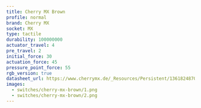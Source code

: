 ```yaml
---
title: Cherry MX Brown
profile: normal
brand: Cherry MX
socket: MX
type: tactile
durability: 100000000
actuator_travel: 4
pre_travel: 2
initial_force: 30
actuation_force: 45
pressure_point_force: 55
rgb_version: true
datasheet_url: https://www.cherrymx.de/_Resources/Persistent/13618248706cd28e75ab9bdf9e55e9f8794611c1/EN_CHERRY_MX_BROWN.pdf
images: 
  - switches/cherry-mx-brown/1.png
  - switches/cherry-mx-brown/2.png
---
```

